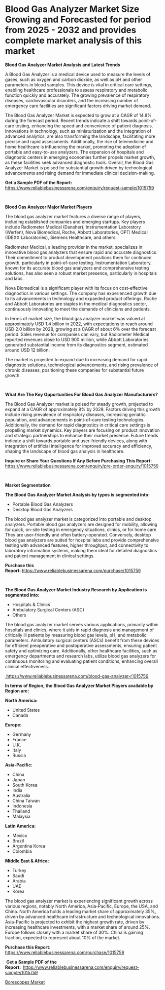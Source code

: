 <p><h1>Blood Gas Analyzer Market Size Growing and Forecasted for period from 2025 - 2032 and provides complete market analysis of this market</h1></p><p><strong>Blood Gas Analyzer Market Analysis and Latest Trends</strong></p>
<p><p>A Blood Gas Analyzer is a medical device used to measure the levels of gases, such as oxygen and carbon dioxide, as well as pH and other parameters in blood samples. This device is vital in critical care settings, enabling healthcare professionals to assess respiratory and metabolic function quickly and accurately. The growing prevalence of respiratory diseases, cardiovascular disorders, and the increasing number of emergency care facilities are significant factors driving market demand.</p><p>The Blood Gas Analyzer Market is expected to grow at a CAGR of 14.8% during the forecast period. Recent trends indicate a shift towards point-of-care testing, enhancing the speed and convenience of patient diagnosis. Innovations in technology, such as miniaturization and the integration of advanced analytics, are also transforming the landscape, facilitating more precise and rapid assessments. Additionally, the rise of telemedicine and home healthcare is influencing the market, promoting the adoption of portable and easy-to-use analyzers. The expansion of hospitals and diagnostic centers in emerging economies further propels market growth, as these facilities seek advanced diagnostic tools. Overall, the Blood Gas Analyzer Market is poised for substantial growth driven by technological advancements and rising demand for immediate clinical decision-making.</p></p>
<p><strong>Get a Sample PDF of the Report:&nbsp;</strong> <a href="https://www.reliablebusinessarena.com/enquiry/request-sample/1015759?utm_campaign=1948&utm_medium=2&utm_source=Github&utm_content=ia&utm_term=04032025&utm_id=blood-gas-analyzer">https://www.reliablebusinessarena.com/enquiry/request-sample/1015759</a></p>
<p>&nbsp;</p>
<p><strong>Blood Gas Analyzer Major Market Players</strong></p>
<p><p>The blood gas analyzer market features a diverse range of players, including established companies and emerging startups. Key players include Radiometer Medical (Danaher), Instrumentation Laboratory (Werfen), Nova Biomedical, Roche, Abbott Laboratories, OPTI Medical (IDEXX Laboratories), Siemens Healthcare, and others.</p><p>Radiometer Medical, a leading provider in the market, specializes in innovative blood gas analyzers that ensure rapid and accurate diagnostics. Their commitment to product development positions them for continued growth, particularly in point-of-care testing. Instrumentation Laboratory, known for its accurate blood gas analyzers and comprehensive testing solutions, has also seen a robust market presence, particularly in hospitals and labs. </p><p>Nova Biomedical is a significant player with its focus on cost-effective diagnostics in various settings. The company has experienced growth due to its advancements in technology and expanded product offerings. Roche and Abbott Laboratories are staples in the medical diagnostics sector, continuously innovating to meet the demands of clinicians and patients.</p><p>In terms of market size, the blood gas analyzer market was valued at approximately USD 1.4 billion in 2022, with expectations to reach around USD 2.0 billion by 2028, growing at a CAGR of about 6% over the forecast period. Sales revenue for companies can vary, but Radiometer Medical reported revenues close to USD 900 million, while Abbott Laboratories generated substantial income from its diagnostics segment, estimated around USD 12 billion.</p><p>The market is projected to expand due to increasing demand for rapid diagnostic solutions, technological advancements, and rising prevalence of chronic diseases, positioning these companies for substantial future growth.</p></p>
<p>&nbsp;</p>
<p><strong>What Are The Key Opportunities For Blood Gas Analyzer Manufacturers?</strong></p>
<p><p>The Blood Gas Analyzer market is poised for steady growth, projected to expand at a CAGR of approximately 8% by 2028. Factors driving this growth include rising prevalence of respiratory diseases, increasing geriatric population, and advancements in point-of-care testing technologies. Additionally, the demand for rapid diagnostics in critical care settings is propelling market dynamics. Key players are focusing on product innovation and strategic partnerships to enhance their market presence. Future trends indicate a shift towards portable and user-friendly devices, along with integration of artificial intelligence for improved accuracy and efficiency, shaping the landscape of blood gas analysis in healthcare.</p></p>
<p><strong>Inquire or Share Your Questions If Any Before Purchasing This Report:</strong> <a href="https://www.reliablebusinessarena.com/enquiry/pre-order-enquiry/1015759?utm_campaign=1948&utm_medium=2&utm_source=Github&utm_content=ia&utm_term=04032025&utm_id=blood-gas-analyzer">https://www.reliablebusinessarena.com/enquiry/pre-order-enquiry/1015759</a></p>
<p>&nbsp;</p>
<p><strong>Market Segmentation</strong></p>
<p><strong>The Blood Gas Analyzer Market Analysis by types is segmented into:</strong></p>
<p><ul><li>Portable Blood Gas Analyzers</li><li>Desktop Blood Gas Analyzers</li></ul></p>
<p><p>The blood gas analyzer market is categorized into portable and desktop analyzers. Portable blood gas analyzers are designed for mobility, allowing for quick, on-site testing in emergency situations, clinics, or for home care. They are user-friendly and often battery-operated. Conversely, desktop blood gas analyzers are suited for hospital labs and provide comprehensive testing with advanced features, higher throughput, and connectivity to laboratory information systems, making them ideal for detailed diagnostics and patient management in clinical settings.</p></p>
<p><strong>Purchase this Report:&nbsp;</strong><a href="https://www.reliablebusinessarena.com/purchase/1015759?utm_campaign=1948&utm_medium=2&utm_source=Github&utm_content=ia&utm_term=04032025&utm_id=blood-gas-analyzer">https://www.reliablebusinessarena.com/purchase/1015759</a></p>
<p>&nbsp;</p>
<p><strong>The Blood Gas Analyzer Market Industry Research by Application is segmented into:</strong></p>
<p><ul><li>Hospitals & Clinics</li><li>Ambulatory Surgical Centers (ASC)</li><li>Others</li></ul></p>
<p><p>The blood gas analyzer market serves various applications, primarily within hospitals and clinics, where it aids in rapid diagnosis and management of critically ill patients by measuring blood gas levels, pH, and metabolic parameters. Ambulatory surgical centers (ASCs) benefit from these devices for efficient preoperative and postoperative assessments, ensuring patient safety and optimizing care. Additionally, other healthcare facilities, such as emergency departments and research labs, utilize blood gas analyzers for continuous monitoring and evaluating patient conditions, enhancing overall clinical effectiveness.</p></p>
<p><a href="https://www.reliablebusinessarena.com/blood-gas-analyzer-r1015759?utm_campaign=1948&utm_medium=2&utm_source=Github&utm_content=ia&utm_term=04032025&utm_id=blood-gas-analyzer">&nbsp;https://www.reliablebusinessarena.com/blood-gas-analyzer-r1015759</a></p>
<p><strong>In terms of Region, the Blood Gas Analyzer Market Players available by Region are:</strong></p>
<p>
    <p> <strong> North America: </strong>
        <ul>
            <li>United States</li>
            <li>Canada</li>
        </ul>
        </p> 
    <p> <strong> Europe: </strong>
        <ul>
            <li>Germany</li>
            <li>France</li>
            <li>U.K.</li>
            <li>Italy</li>
            <li>Russia</li>
        </ul>
        </p> 
    <p> <strong> Asia-Pacific: </strong>
        <ul>
            <li>China</li>
            <li>Japan</li>
            <li>South Korea</li>
            <li>India</li>
            <li>Australia</li>
            <li>China Taiwan</li>
            <li>Indonesia</li>
            <li>Thailand</li>
            <li>Malaysia</li>
        </ul>
        </p> 
    <p> <strong> Latin America: </strong>
        <ul>
            <li>Mexico</li>
            <li>Brazil</li>
            <li>Argentina Korea</li>
            <li>Colombia</li>
        </ul>
        </p> 
    <p> <strong> Middle East & Africa: </strong>
        <ul>
            <li>Turkey</li>
            <li>Saudi</li>
            <li>Arabia</li>
            <li>UAE</li>
            <li>Korea</li>
        </ul>
    </p>
    </p>
<p><p>The blood gas analyzer market is experiencing significant growth across various regions, notably North America, Asia-Pacific, Europe, the USA, and China. North America holds a leading market share of approximately 35%, driven by advanced healthcare infrastructure and technological innovations. Asia-Pacific is projected to exhibit the highest growth rate, driven by increasing healthcare investments, with a market share of around 25%. Europe follows closely with a market share of 30%. China is gaining traction, expected to represent about 10% of the market.</p></p>
<p><strong>Purchase this Report: </strong><a href="https://www.reliablebusinessarena.com/purchase/1015759?utm_campaign=1948&utm_medium=2&utm_source=Github&utm_content=ia&utm_term=04032025&utm_id=blood-gas-analyzer">https://www.reliablebusinessarena.com/purchase/1015759</a></p>
<p>&nbsp;<strong>Get a Sample PDF of the Report:&nbsp;&nbsp;</strong><a href="https://www.reliablebusinessarena.com/enquiry/request-sample/1015759?utm_campaign=1948&utm_medium=2&utm_source=Github&utm_content=ia&utm_term=04032025&utm_id=blood-gas-analyzer">https://www.reliablebusinessarena.com/enquiry/request-sample/1015759</a></p>
<p><strong></strong></p>
<p><p><a href="https://github.com/rahu1506/Market-Research-Report-List-6/blob/main/borescopes-market.md?utm_campaign=1948&utm_medium=2&utm_source=Github&utm_content=ia&utm_term=04032025&utm_id=blood-gas-analyzer">Borescopes Market</a></p></p>